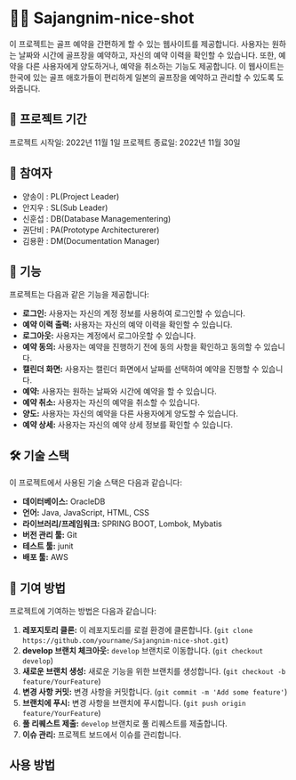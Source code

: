 # 🏌️‍♂️ Sajangnim-nice-shot
이 프로젝트는 골프 예약을 간편하게 할 수 있는 웹사이트를 제공합니다. 사용자는 원하는 날짜와 시간에 골프장을 예약하고, 자신의 예약 이력을 확인할 수 있습니다. 또한, 예약을 다른 사용자에게 양도하거나, 예약을 취소하는 기능도 제공합니다. 이 웹사이트는 한국에 있는 골프 애호가들이 편리하게 일본의 골프장을 예약하고 관리할 수 있도록 도와줍니다.

## 📅 프로젝트 기간

프로젝트 시작일: 2022년 11월 1일
프로젝트 종료일: 2022년 11월 30일

## 👥 참여자

- 양송이 : PL(Project Leader)
- 안지우 : SL(Sub Leader)
- 신훈섭 : DB(Database Managementering)
- 권단비 : PA(Prototype Architecturerer)
- 김용환 : DM(Documentation Manager)

## 🚀 기능

프로젝트는 다음과 같은 기능을 제공합니다:

- **로그인:** 사용자는 자신의 계정 정보를 사용하여 로그인할 수 있습니다.
- **예약 이력 출력:** 사용자는 자신의 예약 이력을 확인할 수 있습니다.
- **로그아웃:** 사용자는 계정에서 로그아웃할 수 있습니다.
- **예약 동의:** 사용자는 예약을 진행하기 전에 동의 사항을 확인하고 동의할 수 있습니다.
- **캘린더 화면:** 사용자는 캘린더 화면에서 날짜를 선택하여 예약을 진행할 수 있습니다.
- **예약:** 사용자는 원하는 날짜와 시간에 예약을 할 수 있습니다.
- **예약 취소:** 사용자는 자신의 예약을 취소할 수 있습니다.
- **양도:** 사용자는 자신의 예약을 다른 사용자에게 양도할 수 있습니다.
- **예약 상세:** 사용자는 자신의 예약 상세 정보를 확인할 수 있습니다.

## 🛠️ 기술 스택

이 프로젝트에서 사용된 기술 스택은 다음과 같습니다:

- **데이터베이스:** OracleDB
- **언어:** Java, JavaScript, HTML, CSS
- **라이브러리/프레임워크:**  SPRING BOOT, Lombok, Mybatis
- **버전 관리 툴:** Git
- **테스트 툴:** junit
- **배포 툴:** AWS

## 🤝 기여 방법

프로젝트에 기여하는 방법은 다음과 같습니다:

1. **레포지토리 클론:** 이 레포지토리를 로컬 환경에 클론합니다. (`git clone https://github.com/yourname/Sajangnim-nice-shot.git`)
2. **develop 브랜치 체크아웃:** `develop` 브랜치로 이동합니다. (`git checkout develop`)
3. **새로운 브랜치 생성:** 새로운 기능을 위한 브랜치를 생성합니다. (`git checkout -b feature/YourFeature`)
4. **변경 사항 커밋:** 변경 사항을 커밋합니다. (`git commit -m 'Add some feature'`)
5. **브랜치에 푸시:** 변경 사항을 브랜치에 푸시합니다. (`git push origin feature/YourFeature`)
6. **풀 리퀘스트 제출:** `develop` 브랜치로 풀 리퀘스트를 제출합니다.
7. **이슈 관리:** 프로젝트 보드에서 이슈를 관리합니다.


## 사용 방법